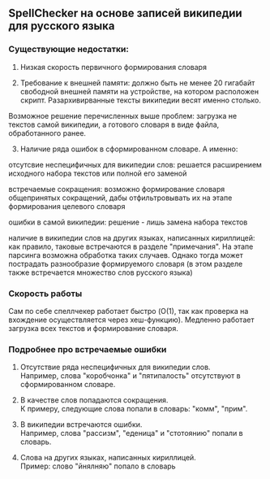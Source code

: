 ## SpellChecker на основе записей википедии для русского языка  

### Существующие недостатки:  

1) Низкая скорость первичного формирования словаря  

2) Требование к внешней памяти: должно быть не менее 20 гигабайт свободной внешней памяти на устройстве, на котором расположен скрипт.
Разархивирванные тексты википедии весят именно столько.  
 
Возможное решение перечисленных выше проблем: загрузка не текстов самой википедии, а готового словаря в виде файла, обработанного ранее. 

3) Наличие ряда ошибок в сформированном словаре. А именно:  

отсутсвие неспецифичных для википедии слов: решается расширением исходного набора текстов или полной его заменой  

встречаемые сокращения: возможно формирование словаря общепринятых сокращений, дабы отфильтровывать
их на этапе формирования целевого словаря  

ошибки в самой википедии: решение - лишь замена набора текстов  

наличие в википедии слов на других языках, написанных кириллицей: как правило, таковые встречаются в разделе "примечания". 
На этапе парсинга возможна обработка таких случаев. Однако тогда может пострадать разнообразие формируемого словаря (в этом разделе также
 встречается множество слов русского языка)     


### Скорость работы  
Сам по себе спеллчекер работает быстро (O(1), так как проверка на вхождение осуществляется через хеш-функцию).
Медленно работает загрузка всех текстов и формирование словаря.    


### Подробнее про встречаемые ошибки  

1) Отсутствие ряда неспецифичных для википедии слов.  
Например, слова "коробчонка" и "пятипалость" отсутствуют в сформированном словаре.  

2) В качестве слов попадаются сокращения.  
К примеру, следующие слова попали в словарь: "комм", "прим".  

3) В википедии встречаются ошибки.  
Например, слова "рассизм", "еденица" и "стотоянию" попали в словарь.  

4) Слова на других языках, написанных кириллицей.  
Пример: слово "йнялняю" попало в словарь  

